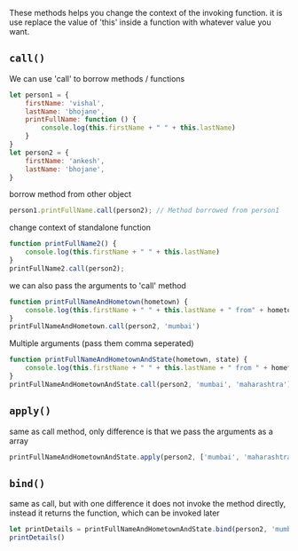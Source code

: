 These methods helps you change the context of the invoking function.
it is use replace the value of 'this' inside a function with whatever value you want.

## `call()`
We can use 'call' to borrow methods / functions

```js
let person1 = {
    firstName: 'vishal',
    lastName: 'bhojane',
    printFullName: function () {
        console.log(this.firstName + " " + this.lastName)
    }
}
let person2 = {
    firstName: 'ankesh',
    lastName: 'bhojane',
}
```

borrow method from other object

```js
person1.printFullName.call(person2); // Method borrowed from person1
```

change context of standalone function

```js
function printFullName2() {
    console.log(this.firstName + " " + this.lastName)
}
printFullName2.call(person2);
```

we can also pass the arguments to 'call' method

```js
function printFullNameAndHometown(hometown) {
    console.log(this.firstName + " " + this.lastName + " from" + hometown)
}
printFullNameAndHometown.call(person2, 'mumbai')
```

Multiple arguments (pass them comma seperated)

```js
function printFullNameAndHometownAndState(hometown, state) {
    console.log(this.firstName + " " + this.lastName + " from " + hometown + ", " + state)
}
printFullNameAndHometownAndState.call(person2, 'mumbai', 'maharashtra')
```

## `apply()`
same as call method, only difference is that we pass the arguments as a array

```js
printFullNameAndHometownAndState.apply(person2, ['mumbai', 'maharashtra'])
```

## `bind()`
same as call, but with one difference
it does not invoke the method directly, instead it returns the function, which can be invoked later

```js
let printDetails = printFullNameAndHometownAndState.bind(person2, 'mumbai', 'maharashtra');
printDetails()
```